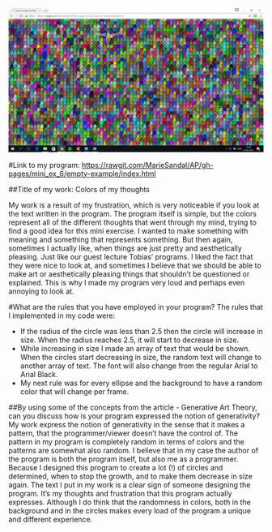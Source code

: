 ![alt tag](https://github.com/MarieSandal/AP/blob/gh-pages/mini_ex_6/empty-example/2017-03-19%20(1).png)

#Link to my program: https://rawgit.com/MarieSandal/AP/gh-pages/mini_ex_6/empty-example/index.html

##Title of my work: Colors of my thoughts

My work is a result of my frustration, which is very noticeable if you look at the text written in the program. The program itself is simple, but the colors represent all of the different thoughts that went through my mind, trying to find a good idea for this mini exercise. I wanted to make something with meaning and something that represents something. But then again, sometimes I actually like, when things are just pretty and aesthetically pleasing. Just like our guest lecture Tobias’ programs. I liked the fact that they were nice to look at, and sometimes I believe that we should be able to make art or aesthetically pleasing things that shouldn’t be questioned or explained. This is why I made my program very loud and perhaps even annoying to look at. 

#What are the rules that you have employed in your program?
The rules that I implemented in my code were:
-	If the radius of the circle was less than 2.5 then the circle will increase in size. When the radius reaches 2.5, it will start to decrease in size.
-	While increasing in size I made an array of text that would be shown. When the circles start decreasing in size, the random text will change to another array of text. The font will also change from the regular Arial to Arial Black.
-	My next rule was for every ellipse and the background to have a random color that will change per frame.

##By using some of the concepts from the article - Generative Art Theory, can you discuss how is your program expressed the notion of generativity? 
My work express the notion of generativity in the sense that it makes a pattern, that the programmer/viewer doesn’t have the control of. The pattern in my program is completely random in terms of colors and the patterns are somewhat also random. I believe that in my case the author of the program is both the program itself, but also me as a programmer. Because I designed this program to create a lot (!) of circles and determined, when to stop the growth, and to make them decrease in size again. The text I put in my work is a clear sign of someone designing the program. It’s my thoughts and frustration that this program actually expresses. Although I do think that the randomness in colors, both in the background and in the circles makes every load of the program a unique and different experience. 
